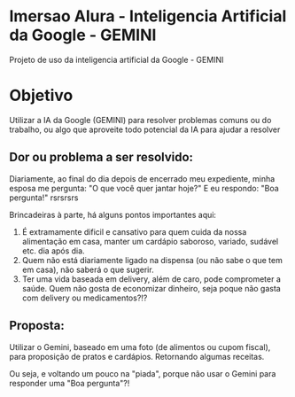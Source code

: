 # Imersao Alura - Inteligencia Artificial da Google - GEMINI
Projeto de uso da inteligencia artificial da Google - GEMINI

# Objetivo
Utilizar a IA da Google (GEMINI) para resolver problemas comuns ou do trabalho, ou algo que aproveite todo potencial da IA para ajudar a resolver

## Dor ou problema a ser resolvido:
Diariamente, ao final do dia depois de encerrado meu expediente, minha esposa me pergunta: "O que você quer jantar hoje?"
E eu respondo: "Boa pergunta!" rsrsrsrs

Brincadeiras à parte, há alguns pontos importantes aqui:
1. É extramamente dificil e cansativo para quem cuida da nossa alimentação em casa, manter um cardápio saboroso, variado, sudável etc. dia após dia.
2. Quem não está diariamente ligado na dispensa (ou não sabe o que tem em casa), não saberá o que sugerir.
3. Ter uma vida baseada em delivery, além de caro, pode comprometer a saúde. Quem não gosta de economizar dinheiro, seja poque não gasta com delivery ou medicamentos?!?

## Proposta:
Utilizar o Gemini, baseado em uma foto (de alimentos ou cupom fiscal), para proposição de pratos e cardápios. Retornando algumas receitas.

Ou seja, e voltando um pouco na "piada", porque não usar o Gemini para responder uma "Boa pergunta"?!
